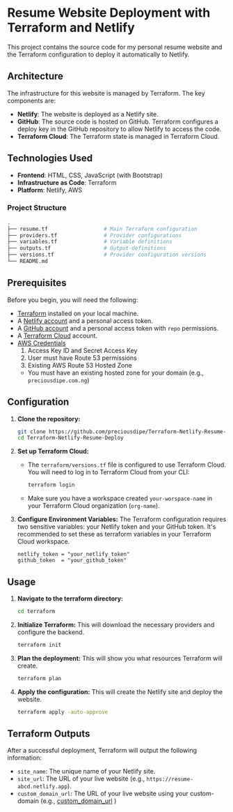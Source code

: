 # Resume Website Deployment with Terraform and Netlify

This project contains the source code for my personal resume website and the Terraform configuration to deploy it automatically to Netlify.

## Architecture

The infrastructure for this website is managed by Terraform. The key components are:

- **Netlify**: The website is deployed as a Netlify site.
- **GitHub**: The source code is hosted on GitHub. Terraform configures a deploy key in the GitHub repository to allow Netlify to access the code.
- **Terraform Cloud**: The Terraform state is managed in Terraform Cloud.

## Technologies Used

- **Frontend**: HTML, CSS, JavaScript (with Bootstrap)
- **Infrastructure as Code**: Terraform
- **Platform**: Netlify, AWS

### Project Structure
```bash
.
├── resume.tf                  # Main Terraform configuration
├── providers.tf               # Provider configurations
├── variables.tf               # Variable definitions
├── outputs.tf                 # Output definitions
├── versions.tf                # Provider configuration versions
└── README.md                  
```

## Prerequisites

Before you begin, you will need the following:

- [Terraform](https://learn.hashicorp.com/tutorials/terraform/install-cli) installed on your local machine.
- A [Netlify account](https://app.netlify.com/signup) and a personal access token.
- A [GitHub account](https://github.com/join) and a personal access token with `repo` permissions.
- A [Terraform Cloud](https://app.terraform.io/signup/account) account.
- [AWS Credentials](https://ap-southeast-2.signin.aws.amazon.com/oauth?client_id=arn%3Aaws%3Asignin%3A%3A%3Aconsole%2Fcanvas&code_challenge=zcY1mWVXgpTuJfJ9Fg8R6OCT82RmnSRuXU5Rp0MLHEE&code_challenge_method=SHA-256&response_type=code&redirect_uri=https%3A%2F%2Fconsole.aws.amazon.com%2Fconsole%2Fhome%3FhashArgs%3D%2523%26isauthcode%3Dtrue%26nc2%3Dh_si%26src%3Dheader-signin%26state%3DhashArgsFromTB_ap-southeast-2_8defb2531c888ec3) 
  1. Access Key ID and Secret Access Key
  2. User must have Route 53 permissions
  3. Existing AWS Route 53 Hosted Zone
    - You must have an existing hosted zone for your domain (e.g., `preciousdipe.com.ng`)

## Configuration

1.  **Clone the repository:**
    ```bash
    git clone https://github.com/preciousdipe/Terraform-Netlify-Resume-Deploy.git
    cd Terraform-Netlify-Resume-Deploy
    ```

2.  **Set up Terraform Cloud:**
    - The `terraform/versions.tf` file is configured to use Terraform Cloud. You will need to log in to Terraform Cloud from your CLI:
      ```bash
      terraform login
      ```
    - Make sure you have a workspace created `your-worspace-name` in your Terraform Cloud organization (`org-name`).

3.  **Configure Environment Variables:**
    The Terraform configuration requires two sensitive variables: your Netlify token and your GitHub token. It's recommended to set these as terraform variables in your Terraform Cloud workspace.

    ```hcl
    netlify_token = "your_netlify_token"
    github_token  = "your_github_token"
    ```

## Usage

1.  **Navigate to the terraform directory:**
    ```bash
    cd terraform
    ```

2.  **Initialize Terraform:**
    This will download the necessary providers and configure the backend.
    ```bash
    terraform init
    ```

3.  **Plan the deployment:**
    This will show you what resources Terraform will create.
    ```bash
    terraform plan
    ```

4.  **Apply the configuration:**
    This will create the Netlify site and deploy the website.
    ```bash
    terraform apply -auto-approve
    ```

## Terraform Outputs

After a successful deployment, Terraform will output the following information:

-   `site_name`: The unique name of your Netlify site.
-   `site_url`: The URL of your live website (e.g., `https://resume-abcd.netlify.app`).
-   `custom_domain_url`: The URL of your live website using your custom-domain (e.g., [custom_domain_url](https://netlify.preciousdipe.com.ng) )
